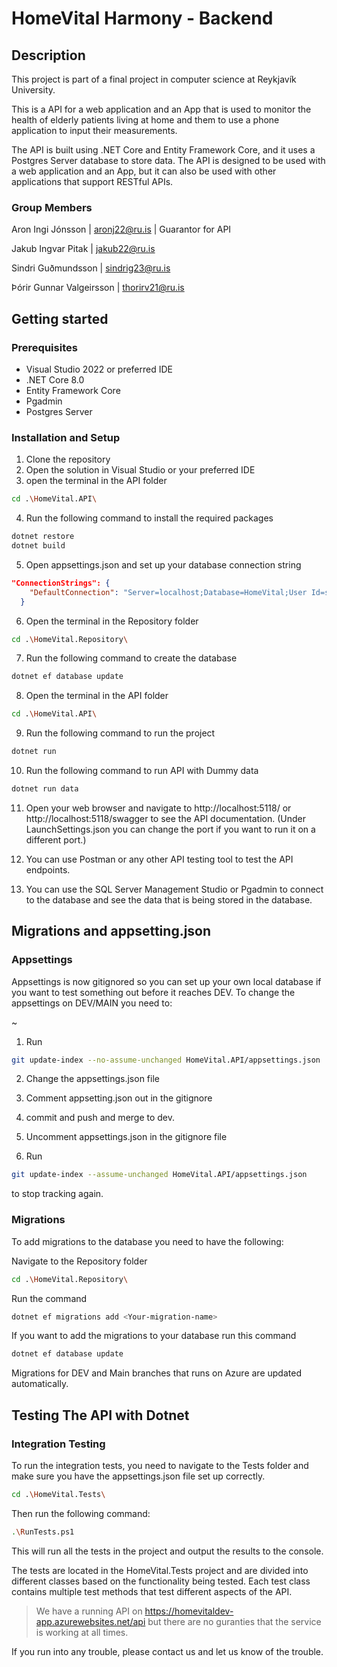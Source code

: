 # HomeVital Harmony - Backend 

## Description
This project is part of a final project in computer science at Reykjavík University.

This is a API for a web application and an App that is used to monitor the health of elderly patients living at home and them to use a phone application to input their measurements. 

The API is built using .NET Core and Entity Framework Core, and it uses a Postgres Server database to store data. The API is designed to be used with a web application and an App, but it can also be used with other applications that support RESTful APIs.

### Group Members
Aron Ingi Jónsson   |  aronj22@ru.is | Guarantor for API

Jakub Ingvar Pitak  |   jakub22@ru.is

Sindri Guðmundsson  |   sindrig23@ru.is

Þórir Gunnar Valgeirsson    |   thorirv21@ru.is 

## Getting started
### Prerequisites
- Visual Studio 2022 or preferred IDE
- .NET Core 8.0
- Entity Framework Core
- Pgadmin 
- Postgres Server

### Installation and Setup
1. Clone the repository
2. Open the solution in Visual Studio or your preferred IDE
3. open the terminal in the API folder 
```sh
cd .\HomeVital.API\
```
4. Run the following command to install the required packages
```sh
dotnet restore
dotnet build
```
5. Open appsettings.json and set up your database connection string
```json
"ConnectionStrings": {
    "DefaultConnection": "Server=localhost;Database=HomeVital;User Id=sa;Password=yourpassword;"
  }
```
6. Open the terminal in the Repository folder
```sh
cd .\HomeVital.Repository\
```
7. Run the following command to create the database
```sh
dotnet ef database update
```
8. Open the terminal in the API folder
```sh
cd .\HomeVital.API\
```
9. Run the following command to run the project
```sh
dotnet run
```
10. Run the following command to run API with Dummy data
```sh
dotnet run data
```
11. Open your web browser and navigate to http://localhost:5118/ or http://localhost:5118/swagger to see the API documentation. (Under LaunchSettings.json you can change the port if you want to run it on a different port.)

12. You can use Postman or any other API testing tool to test the API endpoints.

13. You can use the SQL Server Management Studio or Pgadmin to connect to the database and see the data that is being stored in the database.



## Migrations and appsetting.json
  ### Appsettings
  Appsettings is now gitignored so you can set up your own local database if you want to test something out before it reaches DEV.
  To change the appsettings on DEV/MAIN you need to:

  ~

  1. Run   
  
  ```sh
  git update-index --no-assume-unchanged HomeVital.API/appsettings.json  
  ```

  2. Change the appsettings.json file 
  
  3. Comment appsetting.json out in the gitignore
  
  4. commit and push and merge to dev.

  5. Uncomment appsettings.json in the gitignore file

  6. Run 
  ```sh
  git update-index --assume-unchanged HomeVital.API/appsettings.json
  ``` 
  to stop tracking again.

  ### Migrations
To add migrations to the database you need to have the following:

Navigate to the Repository folder
  ```sh
  cd .\HomeVital.Repository\
  ```

  Run the command
  ```sh
  dotnet ef migrations add <Your-migration-name>
  ```
  If you want to add the migrations to your database run this command
  ```sh
  dotnet ef database update 
  ```


Migrations for DEV and Main branches that runs on Azure are updated automatically. 


## Testing The API with Dotnet
### Integration Testing
To run the integration tests, you need to navigate to the Tests folder and make sure you have the appsettings.json file set up correctly.
```sh 
cd .\HomeVital.Tests\
```
Then run the following command:
```sh
.\RunTests.ps1
```
This will run all the tests in the project and output the results to the console.

The tests are located in the HomeVital.Tests project and are divided into different classes based on the functionality being tested. Each test class contains multiple test methods that test different aspects of the API.

> We have a running API on https://homevitaldev-app.azurewebsites.net/api but there are no guranties that the service is working at all times.

If you run into any trouble, please contact us and let us know of the trouble.